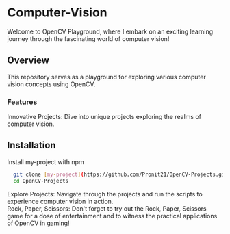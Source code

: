 # Computer-Vision
Welcome to OpenCV Playground, where I embark on an exciting learning journey through the fascinating world of computer vision!

## Overview
This repository serves as a playground for exploring various computer vision concepts using OpenCV. 

### Features
Innovative Projects: Dive into unique projects exploring the realms of computer vision.<br>
## Installation

Install my-project with npm

```bash
  git clone [my-project](https://github.com/Pronit21/OpenCV-Projects.git)
  cd OpenCV-Projects
```
Explore Projects: Navigate through the projects and run the scripts to experience computer vision in action.<br>
Rock, Paper, Scissors: Don't forget to try out the Rock, Paper, Scissors game for a dose of entertainment and to witness the practical applications of OpenCV in gaming!<br>

